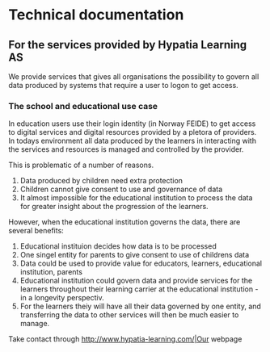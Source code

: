 # Technical documentation

## For the services provided by Hypatia Learning AS

We provide services that gives all organisations the possibility to govern all data produced by systems that require a user to logon to get access.

### The school and educational use case

In education users use their login identity (in Norway FEIDE) to get access to digital services and digital resources provided by a pletora of providers. In todays environment all data produced by the learners in interacting with the services and resources is managed and controlled by the provider.

This is problematic of a number of reasons.

1. Data produced by children need extra protection
2. Children cannot give consent to use and governance of data
3. It almost impossible for the educational institution to process the data for greater insight about the progression of the learners.

However, when the educational institution governs the data, there are several benefits:

1. Educational instituion decides how data is to be processed
2. One singel entity for parents to give consent to use of childrens data
3. Data could be used to provide value for educators, learners, educational institution, parents
4. Educational institution could govern data and provide services for the learners throughout their learning carrier at the educational institution - in a longevity perspectiv.
5. For the learners theiy will have all their data governed by one entity, and transferring the data to other services will then be much easier to manage.

Take contact through http://www.hypatia-learning.com/|Our webpage
